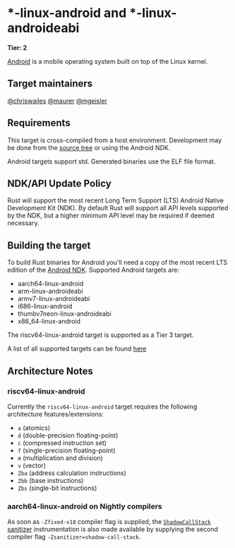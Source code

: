# *-linux-android and *-linux-androideabi

**Tier: 2**

[Android] is a mobile operating system built on top of the Linux kernel.

[Android]: https://source.android.com/

## Target maintainers

[@chriswailes](https://github.com/chriswailes)
[@maurer](https://github.com/maurer)
[@mgeisler](https://github.com/mgeisler)

## Requirements

This target is cross-compiled from a host environment. Development may be done
from the [source tree] or using the Android NDK.

[source tree]: https://source.android.com/docs/setup/build/downloading

Android targets support std. Generated binaries use the ELF file format.

## NDK/API Update Policy

Rust will support the most recent Long Term Support (LTS) Android Native
Development Kit (NDK).  By default Rust will support all API levels supported
by the NDK, but a higher minimum API level may be required if deemed necessary.

## Building the target

To build Rust binaries for Android you'll need a copy of the most recent LTS
edition of the [Android NDK].  Supported Android targets are:

* aarch64-linux-android
* arm-linux-androideabi
* armv7-linux-androideabi
* i686-linux-android
* thumbv7neon-linux-androideabi
* x86_64-linux-android

The riscv64-linux-android target is supported as a Tier 3 target.

[Android NDK]: https://developer.android.com/ndk/downloads

A list of all supported targets can be found
[here](../platform-support.html)

## Architecture Notes

### riscv64-linux-android

Currently the `riscv64-linux-android` target requires the following architecture features/extensions:

* `a` (atomics)
* `d` (double-precision floating-point)
* `c` (compressed instruction set)
* `f` (single-precision floating-point)
* `m` (multiplication and division)
* `v` (vector)
* `Zba` (address calculation instructions)
* `Zbb` (base instructions)
* `Zbs` (single-bit instructions)

### aarch64-linux-android on Nightly compilers

As soon as `-Zfixed-x18` compiler flag is supplied, the [`ShadowCallStack` sanitizer](https://releases.llvm.org/7.0.1/tools/clang/docs/ShadowCallStack.html)
instrumentation is also made available by supplying the second compiler flag `-Zsanitizer=shadow-call-stack`.
